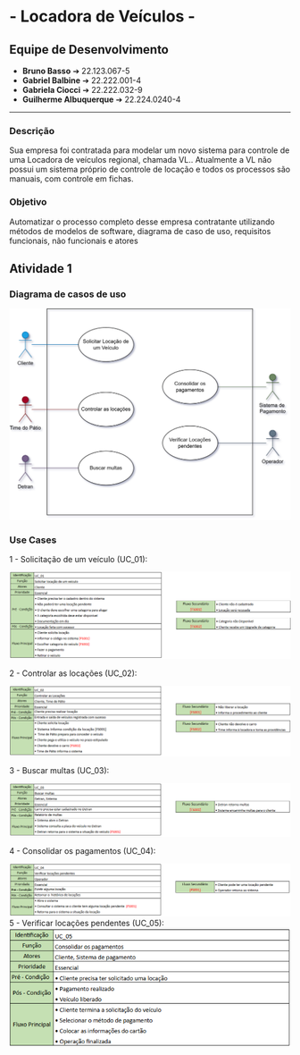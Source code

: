 # - Locadora de Veículos - 
## Equipe de Desenvolvimento

- **Bruno Basso** ➔ 22.123.067-5
- **Gabriel Balbine** ➔ 22.222.001-4
- **Gabriela Ciocci** ➔ 22.222.032-9
- **Guilherme Albuquerque** ➔ 22.224.0240-4

---------------------------------------------------

### Descrição

Sua empresa foi contratada para modelar um novo sistema para controle de uma Locadora de veículos regional, chamada VL..
Atualmente a VL não possui um sistema próprio de controle de locação e todos os processos são manuais, com controle em fichas.

### Objetivo

Automatizar o processo completo desse empresa contratante utilizando métodos de modelos de software, diagrama de caso de uso, requisitos funcionais, não funcionais e atores

## Atividade 1


### Diagrama de casos de uso

<img src=UseCasesVL.drawio.png>

### Use Cases

1 - Solicitação de um veículo (UC_01):

<img src=uc_01.png>

2 - Controlar as locações (UC_02):

<img src=uc_02.png>

3 - Buscar multas (UC_03):

<img src=uc_03.png>

4 - Consolidar os pagamentos (UC_04):

<img src=uc_04.png>
5 - Verificar locações pendentes (UC_05):

<img src=uc_05.png>
  
